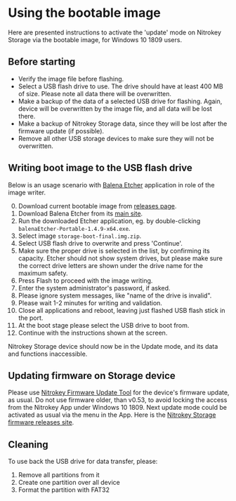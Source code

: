 # Using the bootable image
Here are presented instructions to activate the 'update' mode on Nitrokey Storage via the bootable image, for Windows 10 1809 users. 

## Before starting
- Verify the image file before flashing.
- Select a USB flash drive to use. The drive should have at least 400 MB of size. Please note all data there will be overwritten. 
- Make a backup of the data of a selected USB drive for flashing. Again, device will be overwritten by the image file, and all data will be lost there.
- Make a backup of Nitrokey Storage data, since they will be lost after the firmware update (if possible).
- Remove all other USB storage devices to make sure they will not be overwritten.

## Writing boot image to the USB flash drive
Below is an usage scenario with [Balena Etcher] application in role of the image writer.

0. Download current bootable image from [releases page].
0. Download Balena Etcher from its [main site].
1. Run the downloaded Etcher application, eg. by double-clicking `balenaEtcher-Portable-1.4.9-x64.exe`.
2. Select image `storage-boot-final.img.zip`.
3. Select USB flash drive to overwrite and press 'Continue'.
4. Make sure the proper drive is selected in the list, by confirming its capacity. Etcher should not show system drives, but please make sure the correct drive letters are shown under the drive name for the maximum safety.
5. Press Flash to proceed with the image writing.
6. Enter the system administrator's password, if asked.
7. Please ignore system messages, like "name of the drive is invalid".
8. Please wait 1-2 minutes for writing and validation.
9. Close all applications and reboot, leaving just flashed USB flash stick in the port.
10. At the boot stage please select the USB drive to boot from.
11. Continue with the instructions shown at the screen.

Nitrokey Storage device should now be in the Update mode, and its data and functions inaccessible.

## Updating firmware on Storage device
Please use [Nitrokey Firmware Update Tool] for the device's firmware update, as usual. Do not use firmware older, than v0.53, to avoid locking the access from the Nitrokey App under Windows 10 1809. Next update mode could be activated as usual via the menu in the App. Here is the [Nitrokey Storage firmware releases site].

[Nitrokey Storage firmware releases site]: https://github.com/Nitrokey/nitrokey-storage-firmware/releases

## Cleaning
To use back the USB drive for data transfer, please:
1. Remove all partitions from it
2. Create one partition over all device
3. Format the partition with FAT32


[main site]: https://www.balena.io/etcher/
[Balena Etcher]: https://www.balena.io/etcher/
[releases page]: https://github.com/Nitrokey/nitrokey-storage-update-boot/releases
[Nitrokey Firmware Update Tool]: https://github.com/Nitrokey/nitrokey-update-tool/releases
